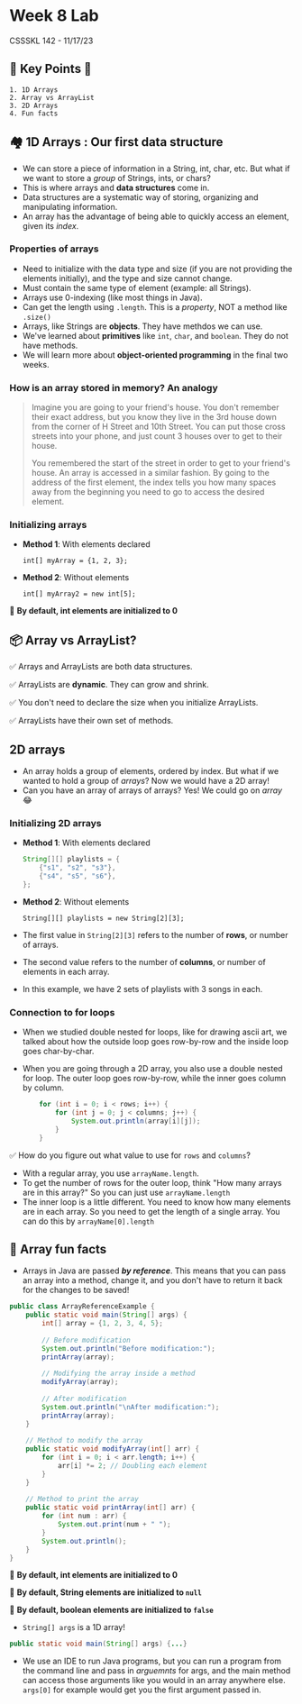 # Week 8 Lab

CSSSKL 142 - 11/17/23

## 🔑 Key Points 🔑

    1. 1D Arrays
    2. Array vs ArrayList
    3. 2D Arrays
    4. Fun facts

## 🏘️ 1D Arrays : Our first data structure

* We can store a piece of information in a String, int, char, etc. But what if we want to store a *group* of Strings, ints, or chars?
* This is where arrays and **data structures** come in.
* Data structures are a systematic way of storing, organizing and manipulating information.
* An array has the advantage of being able to quickly access an element, given its *index*.

### Properties of arrays

* Need to initialize with the data type and size (if you are not providing the elements initially), and the type and size cannot change.
* Must contain the same type of element (example: all Strings).
* Arrays use 0-indexing (like most things in Java).
* Can get the length using `.length`. This is a *property*, NOT a method like `.size()`
* Arrays, like Strings are **objects**. They have methdos we can use.
* We've learned about **primitives** like `int`, `char`, and `boolean`. They do not have methods.
* We will learn more about **object-oriented programming** in the final two weeks.

### How is an array stored in memory? An analogy

> Imagine you are going to your friend's house. You don't remember their exact address, but you know they live in the 3rd house down from the corner of H Street and 10th Street. You can put those cross streets into your phone, and just count 3 houses over to get to their house.
>
> You remembered the start of the street in order to get to your friend's house. An array is accessed in a similar fashion. By going to the address of the first element, the index tells you how many spaces away from the beginning you need to go to access the desired element.

### Initializing arrays

* **Method 1**: With elements declared

    ```int[] myArray = {1, 2, 3};```

* **Method 2**: Without elements

    ```int[] myArray2 = new int[5];```

📝 **By default, int elements are initialized to 0**  

## 📦 Array vs ArrayList?

✅ Arrays and ArrayLists are both data structures.

✅ ArrayLists are **dynamic**. They can grow and shrink.

✅ You don't need to declare the size when you initialize ArrayLists.

✅ ArrayLists have their own set of methods.

## 2D arrays

* An array holds a group of elements, ordered by index. But what if we wanted to hold a group of *arrays*? Now we would have a 2D array!
* Can you have an array of arrays of arrays? Yes! We could go on *array* 😂

### Initializing 2D arrays

* **Method 1**: With elements declared

    ```java
    String[][] playlists = {
        {"s1", "s2", "s3"},
        {"s4", "s5", "s6"},
    };
    ```

* **Method 2**: Without elements

    ```
    String[][] playlists = new String[2][3];
    ```
* The first value in `String[2][3]` refers to the number of **rows**, or number of arrays.
* The second value refers to the number of **columns**, or number of elements in each array.
* In this example, we have 2 sets of playlists with 3 songs in each.


### Connection to for loops

* When we studied double nested for loops, like for drawing ascii art, we talked about how the outside loop goes row-by-row and the inside loop goes char-by-char.
* When you are going through a 2D array, you also use a double nested for loop. The outer loop goes row-by-row, while the inner goes column by column.

    ```java
        for (int i = 0; i < rows; i++) {
            for (int j = 0; j < columns; j++) {
                System.out.println(array[i][j]);
            }
        }
    ```
✅ How do you figure out what value to use for `rows` and `columns`?
* With a regular array, you use `arrayName.length`.
* To get the number of rows for the outer loop, think "How many arrays are in this array?" So you can just use `arrayName.length`  
* The inner loop is a little different. You need to know how many elements are in each array. So you need to get the length of a single array. You can do this by `arrayName[0].length`

## 🚀 Array fun facts
* Arrays in Java are passed ***by reference***. This means that you can pass an array into a method, change it, and you don't have to return it back for the changes to be saved!

```java
public class ArrayReferenceExample {
    public static void main(String[] args) {
        int[] array = {1, 2, 3, 4, 5};
        
        // Before modification
        System.out.println("Before modification:");
        printArray(array);
        
        // Modifying the array inside a method
        modifyArray(array);
        
        // After modification
        System.out.println("\nAfter modification:");
        printArray(array);
    }
    
    // Method to modify the array
    public static void modifyArray(int[] arr) {
        for (int i = 0; i < arr.length; i++) {
            arr[i] *= 2; // Doubling each element
        }
    }
    
    // Method to print the array
    public static void printArray(int[] arr) {
        for (int num : arr) {
            System.out.print(num + " ");
        }
        System.out.println();
    }
}
```
📝 **By default, int elements are initialized to 0**

📝 **By default, String elements are initialized to `null`**

📝 **By default, boolean elements are initialized to `false`** 


* `String[] args` is a 1D array!

```java
public static void main(String[] args) {...}
```
* We use an IDE to run Java programs, but you can run a program from the command line and pass in *arguemnts* for args, and the main method can access those arguments like you would in an array anywhere else. `args[0]` for example would get you the first argument passed in.

